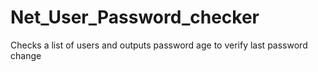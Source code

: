 # Net_User_Password_checker
Checks a list of users and outputs password age to verify last password change
